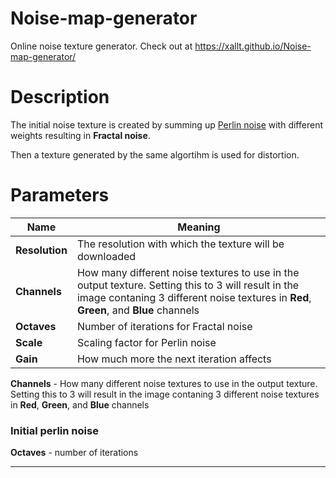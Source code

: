 # Noise-map-generator
Online noise texture generator. Check out at https://xallt.github.io/Noise-map-generator/


# Description
The initial noise texture is created by summing up [Perlin noise](https://en.wikipedia.org/wiki/Perlin_noise) with different weights resulting in **Fractal noise**.

Then a texture generated by the same algortihm is used for distortion.

# Parameters

|Name|Meaning|
|---|---|
|**Resolution**|The resolution with which the texture will be downloaded|
|**Channels**|How many different noise textures to use in the output texture. Setting this to 3 will result in the image contaning 3 different noise textures in **Red**, **Green**, and **Blue** channels|
|**Octaves**|Number of iterations for Fractal noise|
|**Scale**|Scaling factor for Perlin noise|
|**Gain**|How much more the next iteration affects|


**Channels** - How many different noise textures to use in the output texture. Setting this to 3 will result in the image contaning 3 different noise textures in **Red**, **Green**, and **Blue** channels

### Initial perlin noise

**Octaves** - number of iterations

****

